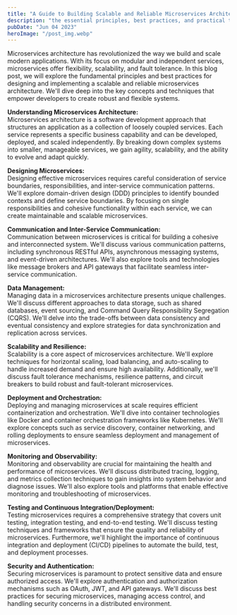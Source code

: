 ```yaml
---
title: "A Guide to Building Scalable and Reliable Microservices Architecture"
description: "the essential principles, best practices, and practical techniques for building scalable and reliable microservices architecture, empowering software developers to create robust and flexible systems..."
pubDate: "Jun 04 2023"
heroImage: "/post_img.webp"
---
```

Microservices architecture has revolutionized the way we build and scale modern applications. With its focus on modular and independent services, microservices offer flexibility, scalability, and fault tolerance. In this blog post, we will explore the fundamental principles and best practices for designing and implementing a scalable and reliable microservices architecture. We'll dive deep into the key concepts and techniques that empower developers to create robust and flexible systems.

**Understanding Microservices Architecture:**  
Microservices architecture is a software development approach that structures an application as a collection of loosely coupled services. Each service represents a specific business capability and can be developed, deployed, and scaled independently. By breaking down complex systems into smaller, manageable services, we gain agility, scalability, and the ability to evolve and adapt quickly.

**Designing Microservices:**  
Designing effective microservices requires careful consideration of service boundaries, responsibilities, and inter-service communication patterns. We'll explore domain-driven design (DDD) principles to identify bounded contexts and define service boundaries. By focusing on single responsibilities and cohesive functionality within each service, we can create maintainable and scalable microservices.

**Communication and Inter-Service Communication:**  
Communication between microservices is critical for building a cohesive and interconnected system. We'll discuss various communication patterns, including synchronous RESTful APIs, asynchronous messaging systems, and event-driven architectures. We'll also explore tools and technologies like message brokers and API gateways that facilitate seamless inter-service communication.

**Data Management:**  
Managing data in a microservices architecture presents unique challenges. We'll discuss different approaches to data storage, such as shared databases, event sourcing, and Command Query Responsibility Segregation (CQRS). We'll delve into the trade-offs between data consistency and eventual consistency and explore strategies for data synchronization and replication across services.

**Scalability and Resilience:**  
Scalability is a core aspect of microservices architecture. We'll explore techniques for horizontal scaling, load balancing, and auto-scaling to handle increased demand and ensure high availability. Additionally, we'll discuss fault tolerance mechanisms, resilience patterns, and circuit breakers to build robust and fault-tolerant microservices.

**Deployment and Orchestration:**  
Deploying and managing microservices at scale requires efficient containerization and orchestration. We'll dive into container technologies like Docker and container orchestration frameworks like Kubernetes. We'll explore concepts such as service discovery, container networking, and rolling deployments to ensure seamless deployment and management of microservices.

**Monitoring and Observability:**  
Monitoring and observability are crucial for maintaining the health and performance of microservices. We'll discuss distributed tracing, logging, and metrics collection techniques to gain insights into system behavior and diagnose issues. We'll also explore tools and platforms that enable effective monitoring and troubleshooting of microservices.

**Testing and Continuous Integration/Deployment:**  
Testing microservices requires a comprehensive strategy that covers unit testing, integration testing, and end-to-end testing. We'll discuss testing techniques and frameworks that ensure the quality and reliability of microservices. Furthermore, we'll highlight the importance of continuous integration and deployment (CI/CD) pipelines to automate the build, test, and deployment processes.

**Security and Authentication:**  
Securing microservices is paramount to protect sensitive data and ensure authorized access. We'll explore authentication and authorization mechanisms such as OAuth, JWT, and API gateways. We'll discuss best practices for securing microservices, managing access control, and handling security concerns in a distributed environment.